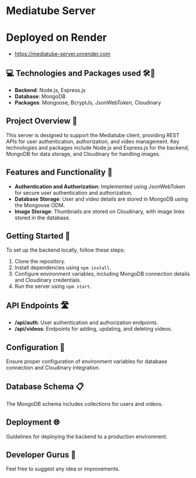 # Mediatube Server

# Deployed on Render
- https://mediatube-server.onrender.com

## 💻 Technologies and Packages used 🛠🧰
- **Backend**: Node.js, Express.js
- **Database**: MongoDB
- **Packages**: Mongoose, BcryptJs, JsonWebToken, Cloudinary

## Project Overview 🚀
This server is designed to support the Mediatube client, providing REST APIs for user authentication, authorization, and video management. Key technologies and packages include Node.js and Express.js for the backend, MongoDB for data storage, and Cloudinary for handling images.

## Features and Functionality 📝
- **Authentication and Authorization**: Implemented using JsonWebToken for secure user authentication and authorization.
- **Database Storage**: User and video details are stored in MongoDB using the Mongoose ODM.
- **Image Storage**: Thumbnails are stored on Cloudinary, with image links stored in the database.

## Getting Started 🚦
To set up the backend locally, follow these steps:

1. Clone the repository.
2. Install dependencies using `npm install`.
3. Configure environment variables, including MongoDB connection details and Cloudinary credentials.
4. Run the server using `npm start`.

## API Endpoints 🛣
- **/api/auth**: User authentication and authorization endpoints.
- **/api/videos**: Endpoints for adding, updating, and deleting videos.

## Configuration 🔧
Ensure proper configuration of environment variables for database connection and Cloudinary integration.

## Database Schema 📋
The MongoDB schema includes collections for users and videos.

## Deployment 🌐
Guidelines for deploying the backend to a production environment.

## Developer Gurus 🤝
Feel free to suggest any idea or improvements.
